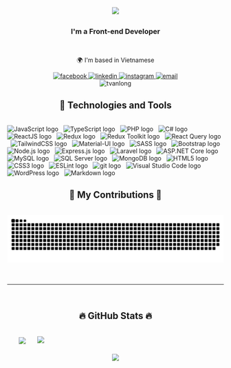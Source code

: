 <h1 align="center">
    <img src="https://readme-typing-svg.herokuapp.com/?font=Righteous&size=35&center=true&vCenter=true&width=500&height=70&duration=4000&lines=Hi+There!+👋;+I'm+Long+Zannn!;" />
</h1>

<h3 align="center">I'm a Front-end Developer</h3>

<br/>

<div align="center">

 🌍 I'm based in Vietnamese 

 <!-- https://icons8.com -->
<div align="center">
  <a href="https://www.facebook.com/LongZannn1107" target="blank">
    <img src="https://img.icons8.com/bubbles/100/000000/facebook-new.png" alt="facebook" />
  </a>
  <a href="https://www.linkedin.com/in/v%C4%83n-long-622b3729b/" target="blank">
    <img src="https://img.icons8.com/bubbles/100/000000/linkedin.png" alt="linkedin" />
  </a>
  <a href="https://www.instagram.com/_vanw.logn_/" target="blank">
    <img src="https://img.icons8.com/bubbles/100/000000/instagram.png" alt="instagram" />
  </a>
  <a href="mailto:longvan1173@gmail.com" target="top">
    <img src="https://img.icons8.com/bubbles/100/000000/apple-mail.png" alt="email" />
  </a>
</div>
 </div>

<div align="center" target="_blank">
  <img src="https://user-images.githubusercontent.com/74038190/225813708-98b745f2-7d22-48cf-9150-083f1b00d6c9.gif" width="600" alt="tvanlong" />
</div>

<h2 align="center">📎 Technologies and Tools</h2>
<br>
<span><img src="https://img.shields.io/badge/JavaScript-282C34?logo=javascript&logoColor=F7DF1E" alt="JavaScript logo" title="JavaScript" height="25" /></span>
&nbsp;
<span><img src="https://img.shields.io/badge/TypeScript-282C34?logo=typescript&logoColor=3178C6" alt="TypeScript logo" title="TypeScript" height="25" /></span>
&nbsp;
<span><img src="https://img.shields.io/badge/PHP-777BB4?logo=php&logoColor=white" alt="PHP logo" title="PHP" height="25" /></span>
&nbsp;
<span><img src="https://img.shields.io/badge/C%23-239120?logo=c-sharp&logoColor=white" alt="C# logo" title="C#" height="25" /></span>
&nbsp;
<span><img src="https://img.shields.io/badge/ReactJS-282C34?logo=react&logoColor=61DAFB" alt="ReactJS logo" title="ReactJS" height="25" /></span>
&nbsp;
<span><img src="https://img.shields.io/badge/Redux-282C34?logo=redux&logoColor=764ABC" alt="Redux logo" title="Redux" height="25" /></span>
&nbsp;
<span><img src="https://img.shields.io/badge/Redux_Toolkit-764ABC?logo=redux&logoColor=white" alt="Redux Toolkit logo" title="Redux Toolkit" height="25" /></span>
&nbsp;
<span><img src="https://img.shields.io/badge/React_Query-FF4154?logo=react-query&logoColor=white" alt="React Query logo" title="React Query" height="25" /></span>
&nbsp;
<span><img src="https://img.shields.io/badge/Tailwind%20CSS-282C34?logo=tailwind-css&logoColor=38B2AC" alt="TailwindCSS logo" title="TailwindCSS" height="25" /></span>
&nbsp;
<span><img src="https://img.shields.io/badge/Material--UI-0081CB?logo=mui&logoColor=white" alt="Material-UI logo" title="Material-UI" height="25" /></span>
&nbsp;
<span><img src="https://img.shields.io/badge/Sass-282C34?logo=sass&logoColor=CC6699" alt="SASS logo" title="SASS" height="25" /></span>
&nbsp;
<span><img src="https://img.shields.io/badge/Bootstrap-282C34?logo=bootstrap&logoColor=7952B3" alt="Bootstrap logo" title="Bootstrap" height="25" /></span>
&nbsp;
<span><img src="https://img.shields.io/badge/Node.js-339933?logo=node.js&logoColor=white" alt="Node.js logo" title="Node.js" height="25" /></span>
&nbsp;
<span><img src="https://img.shields.io/badge/Express.js-000000?logo=express&logoColor=white" alt="Express.js logo" title="Express.js" height="25" /></span>
&nbsp;
<span><img src="https://img.shields.io/badge/Laravel-FF2D20?logo=laravel&logoColor=white" alt="Laravel logo" title="Laravel" height="25" /></span>
&nbsp;
<span><img src="https://img.shields.io/badge/ASP.NET%20Core-512BD4?logo=.net&logoColor=white" alt="ASP.NET Core logo" title="ASP.NET Core" height="25" /></span>
&nbsp;
<span><img src="https://img.shields.io/badge/MySQL-4479A1?logo=mysql&logoColor=white" alt="MySQL logo" title="MySQL" height="25" /></span>
&nbsp;
<span><img src="https://img.shields.io/badge/SQL%20Server-CC2927?logo=microsoft-sql-server&logoColor=white" alt="SQL Server logo" title="SQL Server" height="25" /></span>
&nbsp;
<span><img src="https://img.shields.io/badge/MongoDB-47A248?logo=mongodb&logoColor=white" alt="MongoDB logo" title="MongoDB" height="25" /></span>
&nbsp;
<span><img src="https://img.shields.io/badge/HTML5-282C34?logo=html5&logoColor=E34F26" alt="HTML5 logo" title="HTML5" height="25" /></span>
&nbsp;
<span><img src="https://img.shields.io/badge/CSS3-282C34?logo=css3&logoColor=1572B6" alt="CSS3 logo" title="CSS3" height="25" /></span>
&nbsp;
<span><img src="https://img.shields.io/badge/ESLint-282C34?logo=eslint&logoColor=4B32C3" alt="ESLint logo" title="ESLint" height="25" /></span>
&nbsp;
<span><img src="https://img.shields.io/badge/git-282C34?logo=git&logoColor=F05032" alt="git logo" title="git" height="25" /></span>
&nbsp;
<span><img src="https://img.shields.io/badge/VS%20Code-282C34?logo=visual-studio-code&logoColor=007ACC" alt="Visual Studio Code logo" title="Visual Studio Code" height="25" /></span>
&nbsp;
<span><img src="https://img.shields.io/badge/WordPress-282C34?logo=wordPress&logoColor=21759B" alt="WordPress logo" title="WordPress" height="25" /></span>
&nbsp;
<span><img src="https://img.shields.io/badge/Markdown-000000?logo=markdown&logoColor=white" alt="Markdown logo" title="Markdown" height="25" /></span>
&nbsp;


<br>
<div align="center">
  <h2>🐍 My Contributions 🐍</h2>
  <br>
  <img alt="snake eating my contributions" src="https://raw.githubusercontent.com/salesp07/salesp07/output/github-contribution-grid-snake.svg" />
  <br/><br/><br/>
</div>

<hr/>
<br>
<h2 align="center">🔥 GitHub Stats 🔥</h2>
<!-- https://github.com/tvanlong/github-readme-stats -->
<br>
<div align=center>
  <a href="#" title="tvanlong">
    <img width="315" align="center" src="https://github-readme-stats.vercel.app/api/top-langs/?username=tvanlong&hide=c%23,powershell,Mathematica,Ruby,Objective-C,Objective-C%2b%2b,Cuda&title_color=61dafb&text_color=ffffff&icon_color=61dafb&bg_color=20232a&langs_count=8&layout=compact&border_color=61dafb&hide_border=true" />
  </a>
  <a href="#" title="tvanlong">
    <img align="right" width="434" src="https://github-readme-stats.vercel.app/api?username=tvanlong&show_icons=true&theme=react&border_color=61dafb&hide_border=true" />
  </a>
</div>


<h3 align="center">
    <img src="https://readme-typing-svg.herokuapp.com/?font=Righteous&size=25&center=true&vCenter=true&width=500&height=70&duration=4000&lines=Thanks+for+visiting!+✌️;+Shoot+me+a+message+on+Linkedin+or+Email!;I'm+always+down+to+collab+:)">
</h3>

